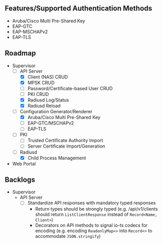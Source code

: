 ## Features/Supported Authentication Methods

-   Aruba/Cisco Multi Pre-Shared Key
-   EAP-GTC
-   EAP-MSCHAPv2
-   EAP-TLS

## Roadmap

-   Supervisor
    -   [ ] API Server
        -   [x] Client (NAS) CRUD
        -   [x] MPSK CRUD
        -   [ ] Password/Certificate-based User CRUD
        -   [ ] PKI CRUD
        -   [x] Radiusd Log/Status
        -   [x] Radiusd Reload
    -   [ ] Configuration Generator/Renderer
        -   [x] Aruba/Cisco Multi Pre-Shared Key
        -   [ ] EAP-GTC/MSCHAPv2
        -   [ ] EAP-TLS
    -   [ ] PKI
        -   [ ] Trusted Certificate Authority Import
        -   [ ] Server Certificate Import/Generation
    -   [ ] Radiusd
        -   [x] Child Process Management
-   Web Portal

## Backlogs

-   Supervisor
    -   API Server
        -   [ ] Standardize API responses with mandatory typed responses
            -   Return types should be strongly typed (e.g. /api/v1/clients should return `ListClientResponse` instead of `Record<Name, Client>`)
            -   Decorators on API methods to signal io-ts codecs for encoding (e.g. encoding `ReadonlyMap<>` into `Record<>` to accommodate `JSON.stringify`)
